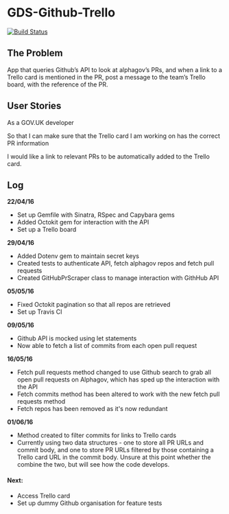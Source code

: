 # GDS-Github-Trello
[![Build Status](https://travis-ci.org/emmabeynon/gds-github-trello.svg?branch=master)](https://travis-ci.org/emmabeynon/gds-github-trello)

## The Problem
App that queries Github’s API to look at alphagov’s PRs, and when a link to a Trello card is mentioned in the PR, post a message to the team’s Trello board, with the reference of the PR.

## User Stories
As a GOV.UK developer

So that I can make sure that the Trello card I am working on has the correct PR information

I would like a link to relevant PRs to be automatically added to the Trello card.

## Log
**22/04/16**
- Set up Gemfile with Sinatra, RSpec and Capybara gems
- Added Octokit gem for interaction with the API
- Set up a Trello board

**29/04/16**
- Added Dotenv gem to maintain secret keys
- Created tests to authenticate API, fetch alphagov repos and fetch pull requests
- Created GitHubPrScraper class to manage interaction with GithHub API

**05/05/16**
- Fixed Octokit pagination so that all repos are retrieved
- Set up Travis CI

**09/05/16**
- Github API is mocked using let statements
- Now able to fetch a list of commits from each open pull request

**16/05/16**
- Fetch pull requests method changed to use Github search to grab all open pull requests on Alphagov, which has sped up the interaction with the API
- Fetch commits method has been altered to work with the new fetch pull requests method
- Fetch repos has been removed as it's now redundant

**01/06/16**
- Method created to filter commits for links to Trello cards
- Currently using two data structures - one to store all PR URLs and commit body, and one to store PR URLs filtered by those containing a Trello card URL in the commit body.  Unsure at this point whether the combine the two, but will see how the code develops.

#### Next:
- Access Trello card
- Set up dummy Github organisation for feature tests
